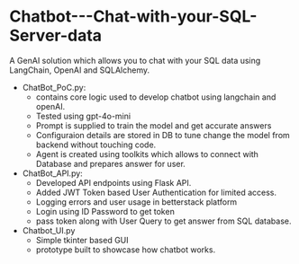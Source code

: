# Chatbot---Chat-with-your-SQL-Server-data
A GenAI solution which allows you to chat with your SQL data using LangChain, OpenAI and SQLAlchemy.

* ChatBot_PoC.py:
  - contains core logic used to develop chatbot using langchain and openAI.
  - Tested using gpt-4o-mini
  - Prompt is supplied to train the model and get accurate answers
  - Configuraion details are stored in DB to tune change the model from backend without touching code.
  - Agent is created using toolkits which allows to connect with Database and prepares answer for user.
* ChatBot_API.py:
  - Developed API endpoints using Flask API.
  - Added JWT Token based User Authentication for limited access.
  - Logging errors and user usage in betterstack platform
  - Login using ID Password to get token
  - pass token along with User Query to get answer from SQL database.
* Chatbot_UI.py
  - Simple tkinter based GUI
  - prototype built to showcase how chatbot works.
